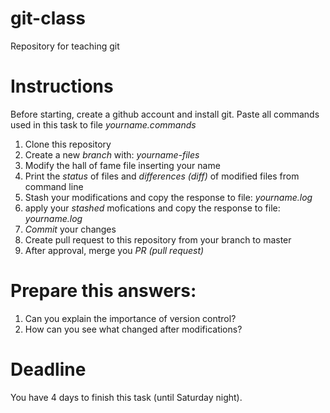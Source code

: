 # git-class
Repository for teaching git

# Instructions
Before starting, create a github account and install git.
Paste all commands used in this task to file *yourname.commands*

1. Clone this repository
2. Create a new *branch* with: *yourname-files*
3. Modify the hall of fame file inserting your name
4. Print the *status* of files and *differences (diff)* of modified files from command line
5. Stash your modifications and copy the response to file: *yourname.log*
6. apply your *stashed* mofications and copy the response to file: *yourname.log*
7. *Commit* your changes
8. Create pull request to this repository from your branch to master
9. After approval, merge you *PR (pull request)*

# Prepare this answers:
1. Can you explain the importance of version control?
2. How can you see what changed after modifications?

# Deadline
You have 4 days to finish this task (until Saturday night).
